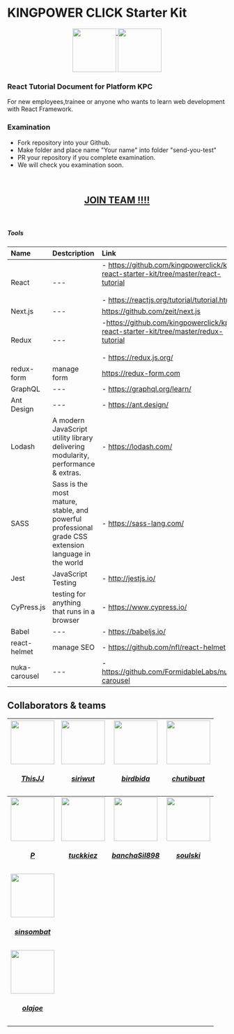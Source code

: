 # KINGPOWER CLICK Starter Kit
<p align="center" align="top">
<a href="https://www.kingpower.com" target="_blank">
<img height="100" align="top" src="https://upload.wikimedia.org/wikipedia/en/f/f6/King_Power_logo.png" />
</a>
<a href="https://www.kingpowerclick.com/" target="_blank">
<img height="100" align="top" src="https://www.th2booking.com/wp-content/uploads/2018/05/1520414931-0456-related_list_classifieds.png" />
</a>
</p>

### React Tutorial Document for Platform KPC

For new employees,trainee or anyone who wants to learn web development with React Framework.

### Examination
- Fork repository into your Github.
- Make folder and place name "Your name" into folder "send-you-test"
- PR your repository if you complete examination.
- We will check you examination soon.

<br />
<div align="center">
<h2><a href="https://kingpowerclick.com/category/career/teamtech/">JOIN TEAM !!!!</a></h2>
</div>

<br />

##### Tools 

| Name                    | Destcription           | Link  |
| :---------------------- |:-------------| :-----|
| React      | --- | - https://github.com/kingpowerclick/kpc-react-starter-kit/tree/master/react-tutorial <br /><br />-  https://reactjs.org/tutorial/tutorial.html|
| Next.js      | --- | https://github.com/zeit/next.js |
| Redux      | ---      |  -https://github.com/kingpowerclick/kpc-react-starter-kit/tree/master/redux-tutorial <br /><br />- https://redux.js.org/ |
| redux-form      | manage form     |   https://redux-form.com |
| GraphQL | ---      |    - https://graphql.org/learn/ |
| Ant Design      | ---      |   - https://ant.design/ |
| Lodash | A modern JavaScript utility library delivering modularity, performance & extras.      |    - https://lodash.com/ |
| SASS | Sass is the most mature, stable, and powerful professional grade CSS extension language in the world      |    - https://sass-lang.com/ |
| Jest | JavaScript Testing      |    - http://jestjs.io/ |
| CyPress.js | testing for anything that runs in a browser     |    - https://www.cypress.io/ |
| Babel | ---      |    - https://babeljs.io/ |
| react-helmet | manage SEO     |    - https://github.com/nfl/react-helmet |
| nuka-carousel | ---      |   - https://github.com/FormidableLabs/nuka-carousel |


## Collaborators & teams
|<a href="https://github.com/thisJJ"><img width="100" src="https://s3-ap-southeast-1.amazonaws.com/wpimages.kingpowerclick.com/prod/2018/05/14180338/Image-00141.jpg" /><div><h5>ThisJJ</h5></div></a>|<a href="https://github.com/siriwut"><img width="100" src="https://avatars1.githubusercontent.com/u/5721156?s=150" /><div><h5>siriwut</h5></div></a>|<a href="https://github.com/birdbida"><img width="100" src="https://s3-ap-southeast-1.amazonaws.com/wpimages.kingpowerclick.com/prod/2018/05/14180337/Image-00218.jpg" /><div><h5>birdbida</h5></div></a>|<a href="https://github.com/chutibuat"><img width="100" src="https://s3-ap-southeast-1.amazonaws.com/wpimages.kingpowerclick.com/prod/2018/05/14180319/Image-00388.jpg" /><div><h5>chutibuat</h5></div></a>|
|:-----:|:-----:|:-----:|:-----:|
|<a href="https://github.com/soulcruelz"><img width="100" src="https://s3-ap-southeast-1.amazonaws.com/wpimages.kingpowerclick.com/prod/2018/05/14180335/Image-00209.jpg" /><div><h5>P</h5></div></a>|<a href="https://github.com/tuckkiez"><img width="100" src="https://s3-ap-southeast-1.amazonaws.com/wpimages.kingpowerclick.com/prod/2018/05/14180317/Image-00378.jpg" /><div><h5>tuckkiez</h5></div></a>|<a href="https://github.com/banchaSil898"><img width="100" src="https://s3-ap-southeast-1.amazonaws.com/wpimages.kingpowerclick.com/prod/2018/05/14180344/Image-00116.jpg" /><div><h5>banchaSil898</h5></div></a>|<a href="https://github.com/soulski"><img width="100" src="https://s3-ap-southeast-1.amazonaws.com/wpimages.kingpowerclick.com/prod/2018/05/14180302/Image-00529.jpg" /><div><h5>soulski</h5></div></a>|
|<a href="https://github.com/sinsombat"><img width="100" src="https://s3-ap-southeast-1.amazonaws.com/wpimages.kingpowerclick.com/prod/2018/05/14180305/Image-00497.jpg" /><div><h5>sinsombat</h5></div></a>|
|<a href="https://github.com/olajoe"><img width="100" src="https://s3-ap-southeast-1.amazonaws.com/wpimages.kingpowerclick.com/prod/2018/05/14180328/Image-00297.jpg" /><div><h5>olajoe</h5></div></a>|

